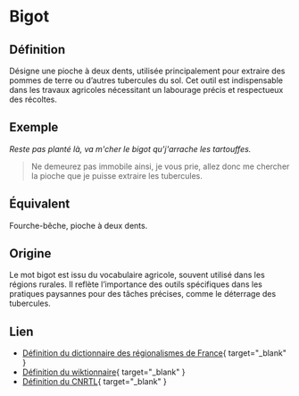 # Bigot

## Définition

Désigne une pioche à deux dents, utilisée principalement pour extraire des pommes de terre ou d’autres tubercules du sol. Cet outil est indispensable dans les travaux agricoles nécessitant un labourage précis et respectueux des récoltes.

## Exemple

_Reste pas planté là, va m'cher le bigot qu'j'arrache les tartouffes._
> Ne demeurez pas immobile ainsi, je vous prie, allez donc me chercher la pioche que je puisse extraire les tubercules.

## Équivalent

Fourche-bêche, pioche à deux dents.

## Origine

Le mot bigot est issu du vocabulaire agricole, souvent utilisé dans les régions rurales. Il reflète l’importance des outils spécifiques dans les pratiques paysannes pour des tâches précises, comme le déterrage des tubercules.

## Lien

* [Définition du dictionnaire des régionalismes de France](https://drf.4h-conseil.fr/pages/D1B0059.html){ target="_blank" }
* [Définition du wiktionnaire](https://fr.wiktionary.org/wiki/bigot){ target="_blank" }
* [Définition du CNRTL](https://www.cnrtl.fr/definition/bigot){ target="_blank" }
